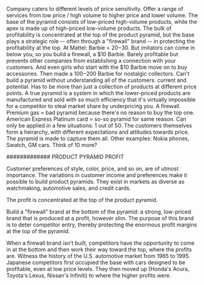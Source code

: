 
Company caters to different levels of price sensitivity. Offer a range of services from low price / high volume to higher price and lower volume.
The base of the pyramid consists of low-priced high-volume products, while the apex is made up of high-priced low-volume products. The bulk of profitability is concentrated at the top of the product pyramid, but the base plays a strategic role -- often through a "firewall" brand -- in protecting the profitability at the top.
At Mattel: Barbie = $20-$30. But imitators can come in below you, so you build a firewall, a $10 Barbie. Barely profitable but prevents other companies from establishing a connection with your customers. And even girls who start with the $10 Barbie move on to buy accessories. Then made a $100-$200 Barbie for nostalgic collectors.
Can't build a pyramid without understanding all of the customers: current and potential.
Has to be more than just a collection of products at different price points.
A true pyramid is a system in which the lower-priced products are manufactured and sold with so much efficiency that it's virtually impossible for a competitor to steal market share by underpricing you. A firewall.
Premium gas = bad pyramid because there's no reason to buy the top one. American Express Platinum card = so-so pyramid for same reason.
Can only be applied in a few situations: 1 out of 50.
The customers themselves form a heirarchy, with different expectations and attitudes towards price. The pyramid is made to capture them all.
Other examples: Nokia phones, Swatch, GM cars. Think of 10 more?

############# PRODUCT PYRAMID PROFIT

Customer preferences of style, color, price, and so on, are of utmost importance.
The variations in customer income and preferences make it possible to build product pyramids.
They exist in markets as diverse as watchmaking, automotive sales, and credit cards.

The profit is concentrated at the top of the product pyramid.

Build a "firewall" brand at the bottom of the pyramid: a strong, low-priced brand that is produced at a profit, however slim.
The purpose of this brand is to deter competitor entry, thereby protecting the enormous profit margins at the top of the pyramid.

When a firewall brand isn't built, competitors have the opportunity to come in at the bottom and then work their way toward the top, where the profits are.
Witness the history of the U.S. automotive market from 1965 to 1995. Japanese competitors first occupied the base with cars designed to be profitable, even at low price levels. They then moved up (Honda's Acura, Toyota's Lexus, Nissan's Infiniti) to where the higher profits were.
